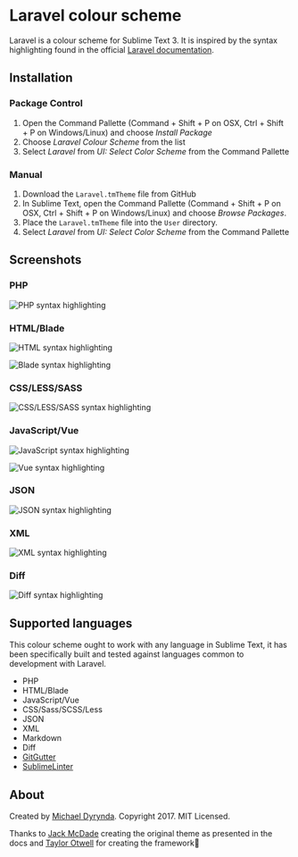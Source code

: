 # Laravel colour scheme

Laravel is a colour scheme for Sublime Text 3. It is inspired by the syntax highlighting found in the official [Laravel documentation](https://laravel.com/docs).

## Installation

### Package Control

1. Open the Command Pallette (Command + Shift + P on OSX, Ctrl + Shift + P on Windows/Linux) and choose *Install Package*
2. Choose *Laravel Colour Scheme* from the list
3. Select *Laravel* from *UI: Select Color Scheme* from the Command Pallette

### Manual

1. Download the `Laravel.tmTheme` file from GitHub
2. In Sublime Text, open the Command Pallette (Command + Shift + P on OSX, Ctrl + Shift + P on Windows/Linux) and choose *Browse Packages*.
3. Place the `Laravel.tmTheme` file into the `User` directory.
4. Select *Laravel* from *UI: Select Color Scheme* from the Command Pallette

## Screenshots

### PHP

![PHP syntax highlighting](/previews/php.png)

### HTML/Blade

![HTML syntax highlighting](/previews/html.png)

![Blade syntax highlighting](/previews/blade.png)

### CSS/LESS/SASS

![CSS/LESS/SASS syntax highlighting](/previews/scss.png)

### JavaScript/Vue

![JavaScript syntax highlighting](/previews/javascript.png)

![Vue syntax highlighting](/previews/vue.png)

### JSON

![JSON syntax highlighting](/previews/json.png)

### XML

![XML syntax highlighting](/previews/xml.png)

### Diff

![Diff syntax highlighting](/previews/diff.png)

## Supported languages

This colour scheme ought to work with any language in Sublime Text, it has been specifically built and tested against languages common to development with Laravel.

* PHP
* HTML/Blade
* JavaScript/Vue
* CSS/Sass/SCSS/Less
* JSON
* XML
* Markdown
* Diff
* [GitGutter](https://packagecontrol.io/packages/GitGutter)
* [SublimeLinter](https://packagecontrol.io/packages/SublimeLinter)

## About

Created by [Michael Dyrynda](https://twitter.com/michaeldyrynda). Copyright 2017. MIT Licensed.

Thanks to [Jack McDade](https://twitter.com/jackmcdade) creating the original theme as presented in the docs and [Taylor Otwell](https://twitter.com/taylorotwell) for creating the framework💖
